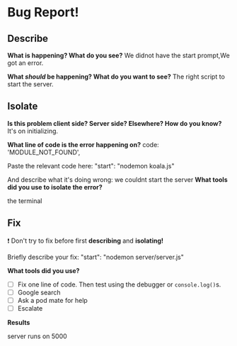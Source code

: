 # Bug Report!

## Describe

**What is happening? What do you see?**
We didnot have the start prompt,We got an error.


**What _should_ be happening? What do you want to see?**
The right script to start the server.


## Isolate

**Is this problem client side? Server side? Elsewhere? How do you know?**
It's on initializing.


**What line of code is the error happening on?**
code: 'MODULE_NOT_FOUND',

Paste the relevant code here:
 "start": "nodemon koala.js"


And describe what it's doing wrong:
we couldnt start the server
**What tools did you use to isolate the error?**

the terminal

<!-- Briefly describe how the tool helped you, and how you used it -->



## Fix

❗ Don't try to fix before first **describing** and **isolating!**

Briefly describe your fix:
 "start": "nodemon server/server.js"

**What tools did you use?**

- [ ] Fix one line of code. Then test using the debugger or `console.log()`s.
- [ ] Google search
- [ ] Ask a pod mate for help
- [ ] Escalate

**Results**

<!-- Go back to your original description. Is the app behaving how you want it to, now? Describe the bug, technically: what was your code doing wrong, and how did you fix it. -->
server runs on 5000